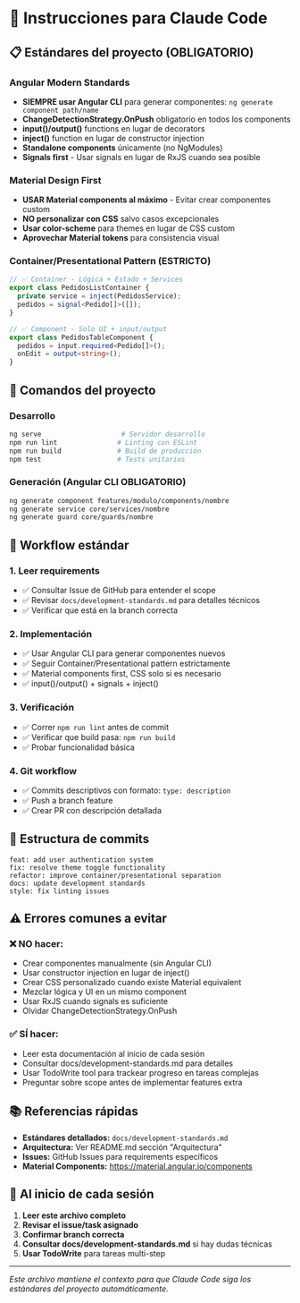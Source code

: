 # 🤖 Instrucciones para Claude Code

## 📋 Estándares del proyecto (OBLIGATORIO)

### Angular Modern Standards
- **SIEMPRE usar Angular CLI** para generar componentes: `ng generate component path/name`
- **ChangeDetectionStrategy.OnPush** obligatorio en todos los components
- **input()/output()** functions en lugar de decorators 
- **inject()** function en lugar de constructor injection
- **Standalone components** únicamente (no NgModules)
- **Signals first** - Usar signals en lugar de RxJS cuando sea posible

### Material Design First
- **USAR Material components al máximo** - Evitar crear componentes custom
- **NO personalizar con CSS** salvo casos excepcionales
- **Usar color-scheme** para themes en lugar de CSS custom
- **Aprovechar Material tokens** para consistencia visual

### Container/Presentational Pattern (ESTRICTO)
```typescript
// ✅ Container - Lógica + Estado + Services
export class PedidosListContainer {
  private service = inject(PedidosService);
  pedidos = signal<Pedido[]>([]);
}

// ✅ Component - Solo UI + input/output
export class PedidosTableComponent {
  pedidos = input.required<Pedido[]>();
  onEdit = output<string>();
}
```

## 🔧 Comandos del proyecto

### Desarrollo
```bash
ng serve                    # Servidor desarrollo
npm run lint               # Linting con ESLint
npm run build              # Build de producción
npm test                   # Tests unitarios
```

### Generación (Angular CLI OBLIGATORIO)
```bash
ng generate component features/modulo/components/nombre
ng generate service core/services/nombre
ng generate guard core/guards/nombre
```

## 📝 Workflow estándar

### 1. Leer requirements
- ✅ Consultar Issue de GitHub para entender el scope
- ✅ Revisar `docs/development-standards.md` para detalles técnicos
- ✅ Verificar que está en la branch correcta

### 2. Implementación
- ✅ Usar Angular CLI para generar componentes nuevos
- ✅ Seguir Container/Presentational pattern estrictamente
- ✅ Material components first, CSS solo si es necesario
- ✅ input()/output() + signals + inject()

### 3. Verificación
- ✅ Correr `npm run lint` antes de commit
- ✅ Verificar que build pasa: `npm run build`
- ✅ Probar funcionalidad básica

### 4. Git workflow
- ✅ Commits descriptivos con formato: `type: description`
- ✅ Push a branch feature
- ✅ Crear PR con descripción detallada

## 🎯 Estructura de commits

```
feat: add user authentication system
fix: resolve theme toggle functionality  
refactor: improve container/presentational separation
docs: update development standards
style: fix linting issues
```

## ⚠️ Errores comunes a evitar

### ❌ NO hacer:
- Crear componentes manualmente (sin Angular CLI)
- Usar constructor injection en lugar de inject()
- Crear CSS personalizado cuando existe Material equivalent
- Mezclar lógica y UI en un mismo component
- Usar RxJS cuando signals es suficiente
- Olvidar ChangeDetectionStrategy.OnPush

### ✅ SÍ hacer:
- Leer esta documentación al inicio de cada sesión
- Consultar docs/development-standards.md para detalles
- Usar TodoWrite tool para trackear progreso en tareas complejas
- Preguntar sobre scope antes de implementar features extra

## 📚 Referencias rápidas

- **Estándares detallados:** `docs/development-standards.md`
- **Arquitectura:** Ver README.md sección "Arquitectura"
- **Issues:** GitHub Issues para requirements específicos
- **Material Components:** https://material.angular.io/components

## 🔄 Al inicio de cada sesión

1. **Leer este archivo completo**
2. **Revisar el issue/task asignado**
3. **Confirmar branch correcta**
4. **Consultar docs/development-standards.md** si hay dudas técnicas
5. **Usar TodoWrite** para tareas multi-step

---
*Este archivo mantiene el contexto para que Claude Code siga los estándares del proyecto automáticamente.*